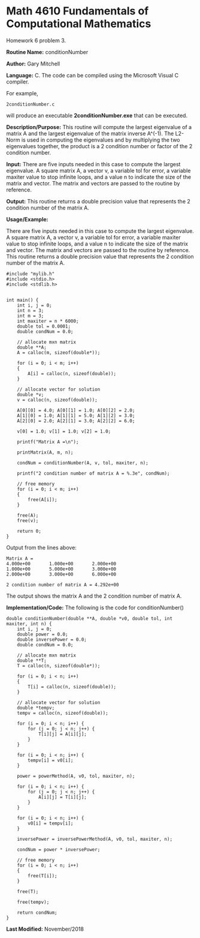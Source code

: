 # Math 4610 Fundamentals of Computational Mathematics
Homework 6 problem 3.

**Routine Name:**           conditionNumber

**Author:** Gary Mitchell

**Language:** C. The code can be compiled using the Microsoft Visual C compiler.

For example,

    2conditionNumber.c

will produce an executable **2conditionNumber.exe** that can be executed.

**Description/Purpose:** This routine will compute the largest eigenvalue of a matrix A and the largest eigenvalue of the matrix inverse A^(-1). The L2-Norm is used in computing the eigenvalues and by multiplying the two eigenvalues together, the product is a 2 condition number or factor of the 2 condition number.

**Input:** There are five inputs needed in this case to compute the largest eigenvalue. A square matrix A, a vector v, a variable tol for error, a variable maxiter value to stop infinite loops, and a value n to indicate the size of the matrix and vector. The matrix and vectors are passed to the routine by reference.

**Output:** This routine returns a double precision value that represents the 2 condition number of the matrix A.

**Usage/Example:**

There are five inputs needed in this case to compute the largest eigenvalue. A square matrix A, a vector v, a variable tol for error, a variable maxiter value to stop infinite loops, and a value n to indicate the size of the matrix and vector. The matrix and vectors are passed to the routine by reference. This routine returns a double precision value that represents the 2 condition number of the matrix A.

    #include "mylib.h"
    #include <stdio.h>
    #include <stdlib.h>


    int main() {
        int i, j = 0;
        int n = 3;
        int m = 3;
        int maxiter = n * 6000;
        double tol = 0.0001;
        double condNum = 0.0;

        // allocate mxn matrix
        double **A;
        A = calloc(m, sizeof(double*));

        for (i = 0; i < m; i++)
        {
            A[i] = calloc(n, sizeof(double));
        }

        // allocate vector for solution
        double *v;
        v = calloc(n, sizeof(double));

        A[0][0] = 4.0; A[0][1] = 1.0; A[0][2] = 2.0;
        A[1][0] = 1.0; A[1][1] = 5.0; A[1][2] = 3.0;
        A[2][0] = 2.0; A[2][1] = 3.0; A[2][2] = 6.0;

        v[0] = 1.0; v[1] = 1.0; v[2] = 1.0;

        printf("Matrix A =\n");

        printMatrix(A, m, n);

        condNum = conditionNumber(A, v, tol, maxiter, n);

        printf("2 condition number of matrix A = %.3e", condNum);

        // free memory
        for (i = 0; i < m; i++)
        {
            free(A[i]);
        }

        free(A);
        free(v);

        return 0;
    }

Output from the lines above:

    Matrix A =
    4.000e+00       1.000e+00       2.000e+00
    1.000e+00       5.000e+00       3.000e+00
    2.000e+00       3.000e+00       6.000e+00

    2 condition number of matrix A = 4.292e+00

The output shows the matrix A and the 2 condition number of matrix A.

**Implementation/Code:** The following is the code for conditionNumber()

    double conditionNumber(double **A, double *v0, double tol, int maxiter, int n) {
        int i, j = 0;
        double power = 0.0;
        double inversePower = 0.0;
        double condNum = 0.0;

        // allocate mxn matrix
        double **T;
        T = calloc(n, sizeof(double*));

        for (i = 0; i < n; i++)
        {
            T[i] = calloc(n, sizeof(double));
        }

        // allocate vector for solution
        double *tempv;
        tempv = calloc(n, sizeof(double));

        for (i = 0; i < n; i++) {
            for (j = 0; j < n; j++) {
                T[i][j] = A[i][j];
            }
        }

        for (i = 0; i < n; i++) {
            tempv[i] = v0[i];
        }

        power = powerMethod(A, v0, tol, maxiter, n);

        for (i = 0; i < n; i++) {
            for (j = 0; j < n; j++) {
                A[i][j] = T[i][j];
            }
        }

        for (i = 0; i < n; i++) {
            v0[i] = tempv[i];
        }

        inversePower = inversePowerMethod(A, v0, tol, maxiter, n);

        condNum = power * inversePower;

        // free memory
        for (i = 0; i < n; i++)
        {
            free(T[i]);
        }

        free(T);

        free(tempv);

        return condNum;
    }

**Last Modified:** November/2018
